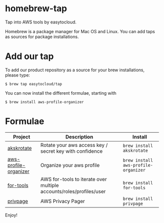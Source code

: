 # homebrew-tap

Tap into AWS tools by easytocloud.

Homebrew is a package manager for Mac OS and Linux. 
You can add taps as sources for package installations.

# Add our tap
To add our product repository as a source for your brew installations, please type:

``$ brew tap easytocloud/tap``

You can now install the different formulae, starting with

``$ brew install aws-profile-organizer``

# Formulae

<!-- project_table_start -->
| Project                                                                       | Description                                                         | Install                              |
| ----------------------------------------------------------------------------- | ------------------------------------------------------------------- | ------------------------------------ |
| [akskrotate](https://github.com/easytocloud/akskrotate)                       | Rotate your aws access key / secret key with confidence             | `brew install akskrotate`            |
| [aws-profile-organizer](https://github.com/easytocloud/aws-profile-organizer) | Organize your aws profile                                           | `brew install aws-profile-organizer` |
| [for-tools](https://github.com/easytocloud/for-tools.git)                     | AWS for-tools to iterate over multiple accounts/roles/profiles/user | `brew install for-tools`             |
| [privpage](https://github.com/easytocloud/privpage.git)                       | AWS Privacy Pager                                                   | `brew install privpage`              |
<!-- project_table_end -->Enjoy!
